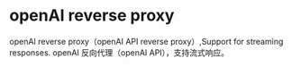 # openAI reverse proxy
openAI reverse proxy（openAI API reverse proxy）,Support for streaming responses.
openAI 反向代理（openAI API），支持流式响应。
